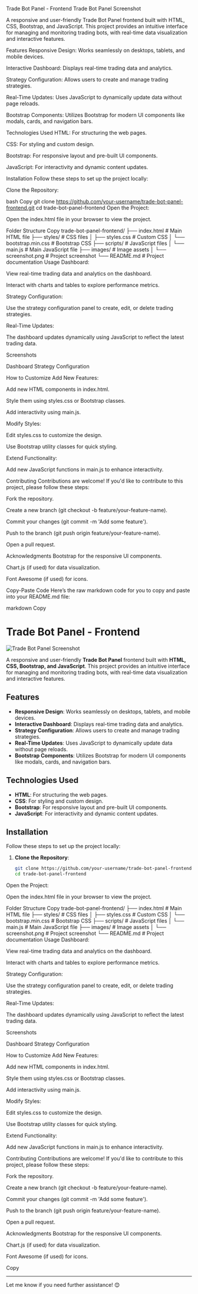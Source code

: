 Trade Bot Panel - Frontend
Trade Bot Panel Screenshot 


A responsive and user-friendly Trade Bot Panel frontend built with HTML, CSS, Bootstrap, and JavaScript. This project provides an intuitive interface for managing and monitoring trading bots, with real-time data visualization and interactive features.

Features
Responsive Design: Works seamlessly on desktops, tablets, and mobile devices.

Interactive Dashboard: Displays real-time trading data and analytics.

Strategy Configuration: Allows users to create and manage trading strategies.

Real-Time Updates: Uses JavaScript to dynamically update data without page reloads.

Bootstrap Components: Utilizes Bootstrap for modern UI components like modals, cards, and navigation bars.

Technologies Used
HTML: For structuring the web pages.

CSS: For styling and custom design.

Bootstrap: For responsive layout and pre-built UI components.

JavaScript: For interactivity and dynamic content updates.

Installation
Follow these steps to set up the project locally:

Clone the Repository:

bash
Copy
git clone https://github.com/your-username/trade-bot-panel-frontend.git
cd trade-bot-panel-frontend
Open the Project:

Open the index.html file in your browser to view the project.

Folder Structure
Copy
trade-bot-panel-frontend/
├── index.html              # Main HTML file
├── styles/                 # CSS files
│   ├── styles.css          # Custom CSS
│   └── bootstrap.min.css   # Bootstrap CSS
├── scripts/                # JavaScript files
│   └── main.js             # Main JavaScript file
├── images/                 # Image assets
│   └── screenshot.png      # Project screenshot
└── README.md               # Project documentation
Usage
Dashboard:

View real-time trading data and analytics on the dashboard.

Interact with charts and tables to explore performance metrics.

Strategy Configuration:

Use the strategy configuration panel to create, edit, or delete trading strategies.

Real-Time Updates:

The dashboard updates dynamically using JavaScript to reflect the latest trading data.

Screenshots
<!-- Add screenshots of your app here -->
Dashboard
Strategy Configuration

How to Customize
Add New Features:

Add new HTML components in index.html.

Style them using styles.css or Bootstrap classes.

Add interactivity using main.js.

Modify Styles:

Edit styles.css to customize the design.

Use Bootstrap utility classes for quick styling.

Extend Functionality:

Add new JavaScript functions in main.js to enhance interactivity.

Contributing
Contributions are welcome! If you'd like to contribute to this project, please follow these steps:

Fork the repository.

Create a new branch (git checkout -b feature/your-feature-name).

Commit your changes (git commit -m 'Add some feature').

Push to the branch (git push origin feature/your-feature-name).

Open a pull request.

Acknowledgments
Bootstrap for the responsive UI components.

Chart.js (if used) for data visualization.

Font Awesome (if used) for icons.

Copy-Paste Code
Here’s the raw markdown code for you to copy and paste into your README.md file:

markdown
Copy
# Trade Bot Panel - Frontend

![Trade Bot Panel Screenshot](./images/screenshot.png) <!-- Add a screenshot if available -->

A responsive and user-friendly **Trade Bot Panel** frontend built with **HTML, CSS, Bootstrap, and JavaScript**. This project provides an intuitive interface for managing and monitoring trading bots, with real-time data visualization and interactive features.

## Features

- **Responsive Design**: Works seamlessly on desktops, tablets, and mobile devices.
- **Interactive Dashboard**: Displays real-time trading data and analytics.
- **Strategy Configuration**: Allows users to create and manage trading strategies.
- **Real-Time Updates**: Uses JavaScript to dynamically update data without page reloads.
- **Bootstrap Components**: Utilizes Bootstrap for modern UI components like modals, cards, and navigation bars.

## Technologies Used

- **HTML**: For structuring the web pages.
- **CSS**: For styling and custom design.
- **Bootstrap**: For responsive layout and pre-built UI components.
- **JavaScript**: For interactivity and dynamic content updates.

## Installation

Follow these steps to set up the project locally:

1. **Clone the Repository**:
   ```bash
   git clone https://github.com/your-username/trade-bot-panel-frontend.git
   cd trade-bot-panel-frontend
Open the Project:

Open the index.html file in your browser to view the project.

Folder Structure
Copy
trade-bot-panel-frontend/
├── index.html              # Main HTML file
├── styles/                 # CSS files
│   ├── styles.css          # Custom CSS
│   └── bootstrap.min.css   # Bootstrap CSS
├── scripts/                # JavaScript files
│   └── main.js             # Main JavaScript file
├── images/                 # Image assets
│   └── screenshot.png      # Project screenshot
└── README.md               # Project documentation
Usage
Dashboard:

View real-time trading data and analytics on the dashboard.

Interact with charts and tables to explore performance metrics.

Strategy Configuration:

Use the strategy configuration panel to create, edit, or delete trading strategies.

Real-Time Updates:

The dashboard updates dynamically using JavaScript to reflect the latest trading data.

Screenshots
<!-- Add screenshots of your app here -->
Dashboard
Strategy Configuration

How to Customize
Add New Features:

Add new HTML components in index.html.

Style them using styles.css or Bootstrap classes.

Add interactivity using main.js.

Modify Styles:

Edit styles.css to customize the design.

Use Bootstrap utility classes for quick styling.

Extend Functionality:

Add new JavaScript functions in main.js to enhance interactivity.

Contributing
Contributions are welcome! If you'd like to contribute to this project, please follow these steps:

Fork the repository.

Create a new branch (git checkout -b feature/your-feature-name).

Commit your changes (git commit -m 'Add some feature').

Push to the branch (git push origin feature/your-feature-name).

Open a pull request.

Acknowledgments
Bootstrap for the responsive UI components.

Chart.js (if used) for data visualization.

Font Awesome (if used) for icons.

Copy

---

Let me know if you need further assistance! 😊
